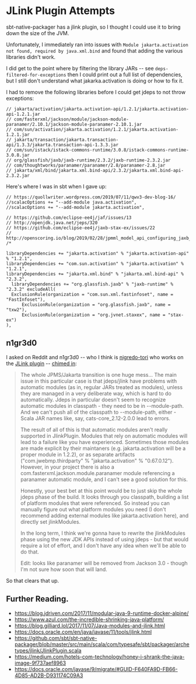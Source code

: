 # JLink Plugin Attempts

sbt-native-packager has a jlink plugin, so I thought I could use it to bring down the size of the JVM.

Unfortunately, I immediately ran into issues with `Module jakarta.activation not found, required by java.xml.bind` and found that adding the various libraries didn't work.  

I did get to the point where by filtering the library JARs -- see `deps-filtered-for-exceptions` then I could print out a full list of dependencies, but I still don't understand what jakarka.activation is doing or how to fix it.

I had to remove the following libraries before I could get jdeps to not throw exceptions:

```
// jakarta/activation/jakarta.activation-api/1.2.1/jakarta.activation-api-1.2.1.jar
// com/fasterxml/jackson/module/jackson-module-paranamer/2.10.1/jackson-module-paranamer-2.10.1.jar
// com/sun/activation/jakarta.activation/1.2.1/jakarta.activation-1.2.1.jar
// jakarta/transaction/jakarta.transaction-api/1.3.3/jakarta.transaction-api-1.3.3.jar
// com/sun/istack/istack-commons-runtime/3.0.8/istack-commons-runtime-3.0.8.jar
// org/glassfish/jaxb/jaxb-runtime/2.3.2/jaxb-runtime-2.3.2.jar
// com/thoughtworks/paranamer/paranamer/2.8/paranamer-2.8.jar
// jakarta/xml/bind/jakarta.xml.bind-api/2.3.2/jakarta.xml.bind-api-2.3.2.jar
```
    
Here's where I was in sbt when I gave up:

```
// https://quollwriter.wordpress.com/2019/07/11/qwv3-dev-blog-16/
//scalacOptions += "--add-module java.activation",
//scalacOptions += "--add-module jakarta.activation",

// https://github.com/eclipse-ee4j/jaf/issues/13
// http://openjdk.java.net/jeps/320
// https://github.com/eclipse-ee4j/jaxb-stax-ex/issues/22
// http://openscoring.io/blog/2019/02/28/jpmml_model_api_configuring_jaxb_dependency/    
/*

libraryDependencies += "jakarta.activation" % "jakarta.activation-api" % "1.2.1",
libraryDependencies += "com.sun.activation" % "jakarta.activation" % "1.2.1",
libraryDependencies += "jakarta.xml.bind" % "jakarta.xml.bind-api" % "2.3.2",
  libraryDependencies += "org.glassfish.jaxb" % "jaxb-runtime" % "2.3.2" excludeAll(
  ExclusionRule(organization = "com.sun.xml.fastinfoset", name = "FastInfoset"),
      ExclusionRule(organization = "org.glassfish.jaxb", name = "txw2"),
      ExclusionRule(organization = "org.jvnet.staxex", name = "stax-ex")
),
```

## n1gr3d0

I asked on Reddit and n1gr3d0 -- who I think is [nigredo-tori](https://github.com/nigredo-tori) who works on the [JLink plugin](https://github.com/sbt/sbt-native-packager/pull/1248) -- [chimed in](
https://www.reddit.com/r/scala/comments/eb5n8z/play_280_is_out_runs_on_jdk_13/fb3lua5?utm_source=share&utm_medium=web2x):

> The whole JPMS/Jakarta transition is one huge mess... The main issue in this particular case is that jdeps/jlink have problems with automatic modules (as in, regular JARs treated as modules), unless they are managed in a very deliberate way, which is hard to do automatically. Jdeps in particular doesn't seem to recognize automatic modules in classpath - they need to be in --module-path. And we can't push all of the classpath to --module-path, either - Scala JAR names like, say, cats-core_2.12-2.0.0 lead to errors.
> 
> The result of all of this is that automatic modules aren't really supported in JlinkPlugin. Modules that rely on automatic modules will lead to a failure like you have experienced. Sometimes those modules are made explicit by their maintaners (e.g. jakarta.activation will be a proper module in 1.2.2), or as separate artifacts ("com.jwebmp.thirdparty" % "jakarta.activation" % "0.67.0.12"). However, in your project there is also a com.fasterxml.jackson.module.paranamer module referencing a paranamer automatic module, and I can't see a good solution for this.
> 
> Honestly, your best bet at this point would be to just skip the whole jdeps phase of the build. It looks through you classpath, building a list of platform modules that were referenced. So instead you can manually figure out what platform modules you need (I don't recommend adding external modules like jakarta.activation here), and directly set jlinkModules.
> 
> In the long term, I think we're gonna have to rewrite the jlinkModules phase using the new JDK APIs instead of using jdeps - but that would require a lot of effort, and I don't have any idea when we'll be able to do that.
> 
> Edit: looks like paranamer will be removed from Jackson 3.0 - though I'm not sure how soon that will land.

So that clears that up.

## Further Reading.

* https://blog.jdriven.com/2017/11/modular-java-9-runtime-docker-alpine/
* https://www.azul.com/the-incredible-shrinking-java-platform/
* https://blog.gilliard.lol/2017/11/07/Java-modules-and-jlink.html
* https://docs.oracle.com/en/java/javase/11/tools/jlink.html
* https://github.com/sbt/sbt-native-packager/blob/master/src/main/scala/com/typesafe/sbt/packager/archetypes/jlink/JlinkPlugin.scala
* https://medium.com/hotels-com-technology/honey-i-shrank-the-java-image-9f737aef8963
* https://docs.oracle.com/javase/9/migrate/#GUID-F640FA9D-FB66-4D85-AD2B-D931174C09A3
    